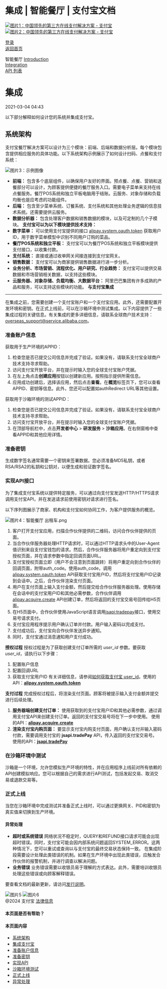 集成 | 智能餐厅 | 支付宝文档
==================

[![图片1：中国领先的第三方在线支付解决方案 - 支付宝](https://ac.alipay.com/storage/2024/3/26/d66c43c0-440d-4c97-9976-f2028a2c8c5e.svg)![图片2：中国领先的第三方在线支付解决方案 - 支付宝](https://ac.alipay.com/storage/2024/3/26/a48bd336-aea0-4f16-bf83-616eacbb4434.svg)](/docs/)

[登录](https://global.alipay.com/ilogin/account_login.htm?goto=https%3A%2F%2Fglobal.alipay.com%2Fdocs%2Fac%2Frestaurant%2Frestaurantintegration)  
[返回首页](../../)  

智能餐厅
[Introduction](/docs/ac/restaurant/restaurantintroduction)  
[Integration](/docs/ac/restaurant/restaurantintegration)  
[API 列表](/docs/ac/restaurant/restaurantapi)  

集成
==========

2021-03-04 04:43

以下部分解释如何设计您的系统并集成支付宝。

系统架构
--------------

支付宝餐厅解决方案可以设计为三个模块：前端、后端和数据分析层。每个模块包含提供相应服务的具体功能。以下系统架构示例展示了如何设计扫码、点餐和支付系统：

![图片3：示例图像](https://cdn.nlark.com/yuque/0/2020/png/561635/1587708782013-d08d415e-7849-472b-960e-79ef5cd0c852.png)

*   **前端：** 包含多个底层组件，以确保用户友好的界面。预点餐、点餐、营销和送餐部分可以设计，为顾客提供便捷的餐厅服务入口。需要电子菜单来支持在线点餐服务。餐厅POS系统和独立平板电脑用于结账。云服务、对象存储和负载均衡也是应考虑的功能组件。
*   **后端：** 包含至少菜单系统、订餐系统、支付系统和其他处理业务逻辑的信息技术系统。还需要提供云服务。
*   **数据分析器：** 包含处理客户数据和销售数据的模块，以及可定制的几个子模块。
**支付宝可以为以下模块提供技术支持：**
*   **数字菜单：** 可以使用支付宝提供的接口 [a](https://global.alipay.com/doc/solution_api/oauth_token)[lipay.system.oauth.token](https://global.alipay.com/doc/global/oauth_token) 获取用户ID，用于数字菜单模型中识别不同用户订购的菜品。
*   **餐厅POS系统和独立平板：** 支付宝可以为餐厅POS系统和独立平板模块提供支付接口，以收集付款。
*   **支付系统：** 直接或通过收单网关间接连接到支付宝网关。
*   **销售数据：** 支付宝可以为商家提供销售数据进行进一步分析。
*   **业务分析、市场营销、流程优化、用户研究、行业趋势：** 支付宝可以提供交易数据和市场营销相关数据，以支持这些模块。
*   **云服务器、对象存储、负载均衡、大数据平台：** 阿里巴巴集团有许多成熟的产品和服务，可以支持这些模块的功能。
**与支付宝集成**
-----------------------

在集成之前，您需要创建一个支付宝账户和一个支付宝应用。此外，还需要配置开发环境和密钥。在正式上线前，可以在沙箱环境中测试集成。以下内容提供了一些集成过程的关键信息。有关集成的更多详细信息，请联系全球商户技术支持：[overseas\_support@service.alibaba.com](mailto:overseas_support@service.alibaba.com)。
### 准备账户信息  
获取用于生产环境的APPID：  
1. 检查您是否已提交公司信息并完成了验证。如果没有，请联系支付宝全球商户技术支持寻求帮助。
2. 访问支付宝开放平台，并在提示时输入您的全球支付宝账户凭据。
3. 在左上角点击**创建应用**按钮以创建新应用。按照指示提供所需信息。
4. 应用成功创建后，选择该应用，然后点击**查看**。在**概览**标签页下，您可以查看APPID、密钥等信息。此外，您还可以配置如authRedirect URL等其他设置。  

获取用于沙箱环境的测试APPID：  
1. 检查您是否已提交公司信息并完成了验证。如果没有，请联系支付宝全球商户技术支持寻求帮助。
2. 访问支付宝开放平台，并在提示时输入您的全球支付宝账户凭据。
3. 在顶部导航栏中，点击**开发者中心** > **研发服务** > **沙箱应用**。在右侧窗格中查看APPID和其他应用详情。
### 准备密钥  
生成数字签名通常需要一个密钥来签署数据。您必须准备MD5私钥，或者RSA/RSA2的私钥和公钥对，以便生成和验证数字签名。
### 实现API接口

为了集成支付宝系统以提供特定服务，可以通过向支付宝发送HTTP/HTTPS请求调用支付宝API，并在发送请求前使用密钥对请求进行签名。

以下序列图展示了商家、机构和支付宝如何协同工作，为客户提供服务的概览。

![图片4：智能餐厅 出租车.png](https://cdn.nlark.com/yuque/0/2020/png/561635/1596510038696-dfe97dd7-f666-4afa-80a1-badcbad6ee4a.png)

1. 客户打开支付宝应用，扫描合作伙伴提供的二维码，访问合作伙伴提供的页面。
2. 当合作伙伴服务器处理HTTP请求时，可以通过HTTP请求头中的User-Agent值识别来自支付宝钱包的请求。然后，合作伙伴服务器将用户重定向到支付宝授权页面，并在请求参数中指定回调页面URL。
3. 支付宝授权页面立即（用户不会注意到页面跳转）将用户重定向到合作伙伴的回调页面，附带auth\_code。使用auth\_code，调用[alipay.system.oauth.token](https://global.alipay.com/doc/global/oauth_token) API获取支付宝用户ID，然后将支付宝用户ID记录到会话中。之后，合作伙伴渲染支付页面。
4. 用户在支付页面上输入支付金额，然后提交给合作伙伴服务器处理。使用存储在会话中的支付宝用户ID和其他必需参数，合作伙伴调用[alipay.acquire.create](https://global.alipay.com/doc/global/acquire_create) API创建订单，然后将返回的支付宝交易号回传给H5页面。
5. 在H5页面中，合作伙伴使用JavaScript语言调用[jsapi:tradepay](https://global.alipay.com/doc/global/jsapitradepay)接口，使用交易号请求支付。
6. 支付宝应用程序提示用户确认订单并付款。用户输入密码以完成支付。
7. 支付成功后，支付宝向合作伙伴发送异步通知。
8. 同时，支付宝通过消息通知用户支付成功。

**授权过程**
授权过程是为了获取创建支付订单所需的 _user_id_ 参数。要获取 _user_id_，请执行以下步骤：
1. 配置账户信息
2. 配置回调URL
3. 获取支付宝用户ID
有关详细信息，请参阅[如何获取支付宝 user_id](https://global.alipay.com/doc/common/obtain_uid)。使用的API：[**alipay.system.oauth.token**](https://global.alipay.com/doc/global/oauth_token)

**支付过程**
完成授权过程后，将渲染支付页面。顾客将被提示输入支付金额并提交进行后续处理。

1. **服务器端创建支付订单：** 使用获取到的支付宝用户ID和其他必需参数，通过调用支付宝API来创建支付订单。返回的支付宝交易号将在下一步中使用。
   使用的API：[**alipay.acquire.create**](https://global.alipay.com/doc/global/acquire_create)
2. **渲染支付宝内购页面：** 要显示支付宝内购支付页面，用户确认支付并输入密码付款，需要调用支付宝的 **jsapi.tradePay** API，传入返回的支付宝交易号。
   使用的API：[**jsapi.tradePay**](https://global.alipay.com/doc/global/jsapitradepay)
### 在沙箱环境中测试
沙箱是一个环境，允许您模拟生产环境的特性，并在应用程序上线前对所有依赖的API创建模拟响应。您可以根据自己的需求进行API测试，包括发起交易、取消交易或退款交易等。
### 正式上线  
当您在沙箱环境中完成测试并准备正式上线时，可以通过更换网关、PID和密钥为真实值来切换到生产环境。  

#### 异常处理
-   **超时或系统错误**
    网络状况不稳定时，QUERY和REFUND接口请求可能会出现超时错误。同时，支付宝可能会因内部系统问题返回SYSTEM\_ERROR。这两种情况下，您可以重试或查询以与支付宝的最终交易状态保持一致。
    在集成阶段需要设计处理此类错误的机制。如果在生产环境中出现此类错误，应触发合作伙伴的报警机制，并进行调查以解决问题。
-   **业务错误**
    业务错误需要以收银员易于理解的方式表达。此外，需要培训收银员处理这些错误或向顾客解释错误。
    
要查看文档的最新更新，请访问[发行说明](https://global.alipay.com/docs/releasenotes)。
    
![图片5](https://ac.alipay.com/storage/2021/5/20/19b2c126-9442-4f16-8f20-e539b1db482a.png) ![图片6](https://ac.alipay.com/storage/2021/5/20/e9f3f154-dbf0-455f-89f0-b3d4e0c14481.png)  
@2024 支付宝 [法律信息](https://global.alipay.com/docs/ac/platform/membership)  

#### 本页面是否有帮助？  

#### 本页面内容  
-   [系统架构](#ae52c2ef "系统架构")
-   [集成支付宝](#2dcdb0ad "集成支付宝")
-   [准备账户信息](#253f23ff "准备账户信息")
-   [准备密钥](#593eaf6b "准备密钥")
-   [实现API](#b5b168ba "实现API")
-   [沙箱环境测试](#2480d56a "沙箱环境测试")
-   [正式上线](#c41c7a16 "正式上线")
-   [异常处理](#8fe3bb19 "异常处理")